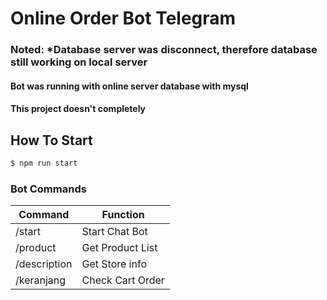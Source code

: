 # Online Order Bot Telegram

### Noted: *Database server was disconnect, therefore database still working on local server
#### Bot was running with online server database with mysql
#### This project doesn't completely

## How To Start
```sh
$ npm run start
```


### Bot Commands

| Command | Function |
| ------ | ------ |
| /start | Start Chat Bot |
| /product | Get Product List |
| /description | Get Store info |
| /keranjang | Check Cart Order |